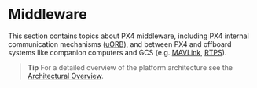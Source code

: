 # Middleware

This section contains topics about PX4 middleware, including PX4 internal communication mechanisms ([uORB](../middleware/uorb.md)), and between PX4 and offboard systems like companion computers and GCS (e.g. [MAVLink](../middleware/mavlink.md), [RTPS](../middleware/micrortps.md)).

> **Tip** For a detailed overview of the platform architecture see the [Architectural Overview](../concept/architecture.md).
